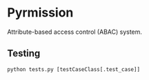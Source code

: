 # Pyrmission
 
Attribute-based access control (ABAC) system.


## Testing

`python tests.py [testCaseClass[.test_case]]`
